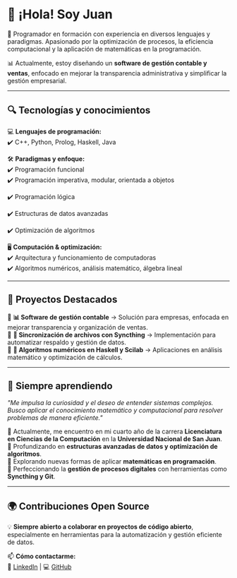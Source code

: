 # 👋 ¡Hola! Soy Juan  
🚀 Programador en formación con experiencia en diversos lenguajes y paradigmas. Apasionado por la optimización de procesos, la eficiencia computacional y la aplicación de matemáticas en la programación.  

📊 Actualmente, estoy diseñando un **software de gestión contable y ventas**, enfocado en mejorar la transparencia administrativa y simplificar la gestión empresarial.  

---

## 🔍 **Tecnologías y conocimientos**  
💻 **Lenguajes de programación:**  
✔️ C++, Python, Prolog, Haskell, Java  

🛠️ **Paradigmas y enfoque:**  
✔️ Programación funcional  
✔️ Programación imperativa, modular, orientada a objetos

✔️ Programación lógica

✔️ Estructuras de datos avanzadas  

✔️ Optimización de algoritmos

🖥️ **Computación & optimización:**  
✔️ Arquitectura y funcionamiento de computadoras  
✔️ Algoritmos numéricos, análisis matemático, álgebra lineal  

---

## 📂 **Proyectos Destacados**  
🔹 **📊 Software de gestión contable** → Solución para empresas, enfocada en mejorar transparencia y organización de ventas.  
🔹 **🔄 Sincronización de archivos con Syncthing** → Implementación para automatizar respaldo y gestión de datos.  
🔹 **📐 Algoritmos numéricos en Haskell y Scilab** → Aplicaciones en análisis matemático y optimización de cálculos.  

---

## 🚀 **Siempre aprendiendo**  
*"Me impulsa la curiosidad y el deseo de entender sistemas complejos. Busco aplicar el conocimiento matemático y computacional para resolver problemas de manera eficiente."*  

🔹 Actualmente, me encuentro en mi cuarto año de la carrera **Licenciatura en Ciencias de la Computación** en la **Universidad Nacional de San Juan**.  
🔹 Profundizando en **estructuras avanzadas de datos y optimización de algoritmos**.  
🔹 Explorando nuevas formas de aplicar **matemáticas en programación**.  
🔹 Perfeccionando la **gestión de procesos digitales** con herramientas como **Syncthing y Git**.  

---

## 🌍 **Contribuciones Open Source**  
💡 **Siempre abierto a colaborar en proyectos de código abierto**, especialmente en herramientas para la automatización y gestión eficiente de datos.  

📫 **Cómo contactarme:**  
🔗 [LinkedIn](https://www.linkedin.com/in/juanjose-caputo/) | 💻 [GitHub](https://github.com/juanjose27capu) 
